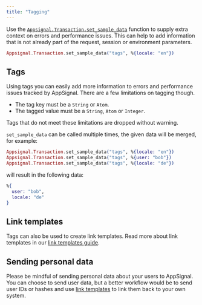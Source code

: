 ```yaml
---
title: "Tagging"
---
```


Use the [`Appsignal.Transaction.set_sample_data`](https://hexdocs.pm/appsignal/Appsignal.Transaction.html#set_sample_data/2) function to supply extra context on errors and
performance issues. This can help to add information that is not already part of
the request, session or environment parameters.

```elixir
Appsignal.Transaction.set_sample_data("tags", %{locale: "en"})
```

## Tags

Using tags you can easily add more information to errors and performance issues
tracked by AppSignal. There are a few limitations on tagging though.

- The tag key must be a `String` or `Atom`.
- The tagged value must be a `String`, `Atom` or `Integer`.

Tags that do not meet these limitations are dropped without warning.

`set_sample_data` can be called multiple times, the given data will be merged, for example:

```elixir
Appsignal.Transaction.set_sample_data("tags", %{locale: "en"})
Appsignal.Transaction.set_sample_data("tags", %{user: "bob"})
Appsignal.Transaction.set_sample_data("tags", %{locale: "de"})
```
will result in the following data:

```elixir
%{
  user: "bob",
  locale: "de"
}
```

## Link templates

Tags can also be used to create link templates. Read more about link templates
in our [link templates guide](/application/link-templates.html).

## Sending personal data

Please be mindful of sending personal data about your users to AppSignal. You
can choose to send user data, but a better workflow would be to send user IDs
or hashes and use [link templates](/application/link-templates.html) to link
them back to your own system.
